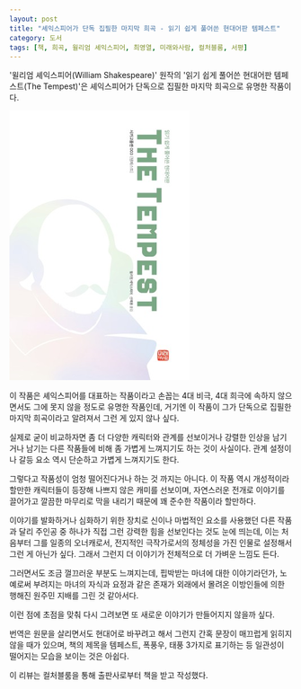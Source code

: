 ```yaml
---
layout: post
title: "셰익스피어가 단독 집필한 마지막 희곡 - 읽기 쉽게 풀어쓴 현대어판 템페스트"
category: 도서
tags: [책, 희곡, 윌리엄 셰익스피어, 최영열, 미래와사람, 컬처블룸, 서평]
---
```


'윌리엄 셰익스피어(William Shakespeare)' 원작의
'읽기 쉽게 풀어쓴 현대어판 템페스트(The Tempest)'은
셰익스피어가 단독으로 집필한 마지막 희곡으로 유명한 작품이다.

![표지](/images/the-tempest-easy-to-read-modern-language-edition-book-h480.jpg)

이 작품은 셰익스피어를 대표하는 작품이라고 손꼽는 4대 비극, 4대 희극에 속하지 않으면서도
그에 못지 않을 정도로 유명한 작품인데,
거기엔 이 작품이 그가 단독으로 집필한 마지막 희곡이라고 알려져서 그런 게 있지 않나 싶다.

실제로 굳이 비교하자면 좀 더 다양한 캐릭터와 관계를 선보이거나 강렬한 인상을 남기거나 남기는 다른 작품들에 비해
좀 가볍게 느껴지기도 하는 것이 사실이다.
관계 설정이나 갈등 요소 역시 단순하고 가볍게 느껴지기도 한다.

그렇다고 작품성이 엄청 떨어진다거나 하는 것 까지는 아니다.
이 작품 역시 개성적이라 할만한 캐릭터들이 등장해 나쁘지 않은 캐미를 선보이며,
자연스러운 전개로 이야기를 끌어가고
깔끔한 마무리로 막을 내리기 때문에
꽤 준수한 작품이라 할만하다.

이야기를 발화하거나 심화하기 위한 장치로
신이나 마법적인 요소를 사용했던 다른 작품과 달리
주인공 중 하나가 직접 그런 강력한 힘을 선보인다는 것도 눈에 띄는데,
이는 처음부터 그를 일종의 오너캐로서, 전지적인 극작가로서의 정체성을 가진 인물로 설정해서 그런 게 아닌가 싶다.
그래서 그런지 더 이야기가 전체적으로 더 가벼운 느낌도 든다.

그러면서도 조금 껄끄러운 부분도 느껴지는데,
핍박받는 마녀에 대한 이야기라던가,
노예로써 부려지는 마녀의 자식과 요정과 같은 존재가
외래에서 몰려온 이방인들에 의한 행해진 원주민 지배를 그린 것 같아서다.

이런 점에 초점을 맞춰 다시 그려보면
또 새로운 이야기가 만들어지지 않을까 싶다.

번역은 원문을 살리면서도 현대어로 바꾸려고 해서 그런지
간혹 문장이 매끄럽게 읽히지 않을 때가 있으며,
책의 제목을 템페스트, 폭풍우, 태풍 3가지로 표기하는 등
일관성이 떨어지는 모습을 보이는 것은 아쉽다.



<div class="im im-info">
이 리뷰는 컬처블룸을 통해 출판사로부터 책을 받고 작성했다.
</div>
